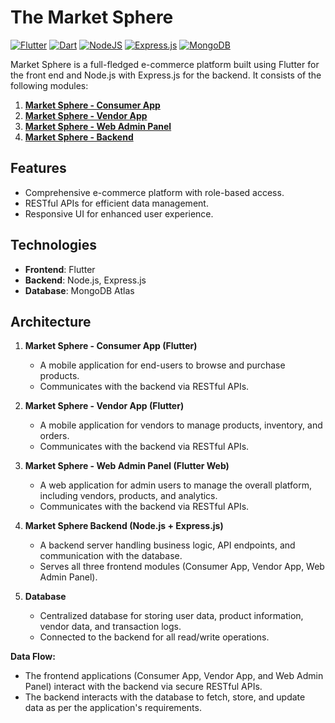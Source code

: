 # The Market Sphere
[![Flutter](https://img.shields.io/badge/Flutter-02569B?logo=flutter&logoColor=fff)](#)
[![Dart](https://img.shields.io/badge/Dart-%230175C2.svg?logo=dart&logoColor=white)](#)
[![NodeJS](https://img.shields.io/badge/Node.js-6DA55F?logo=node.js&logoColor=white)](#)
[![Express.js](https://img.shields.io/badge/Express.js-%23404d59.svg?logo=express&logoColor=%2361DAFB)](#)
[![MongoDB](https://img.shields.io/badge/MongoDB-%234ea94b.svg?logo=mongodb&logoColor=white)](#)

Market Sphere is a full-fledged e-commerce platform built using Flutter for the front end and Node.js with Express.js for the backend. It consists of the following modules:

1. **[Market Sphere - Consumer App](https://github.com/SanjayKParida/market-sphere)**
2. **[Market Sphere - Vendor App](https://github.com/SanjayKParida/market-sphere-vendor)**
3. **[Market Sphere - Web Admin Panel](https://github.com/SanjayKParida/market-sphere-web-admin-panel)**
4. **[Market Sphere - Backend](https://github.com/SanjayKParida/market=sphere-backend)**

## Features
- Comprehensive e-commerce platform with role-based access.
- RESTful APIs for efficient data management.
- Responsive UI for enhanced user experience.

## Technologies
- **Frontend**: Flutter
- **Backend**: Node.js, Express.js
- **Database**: MongoDB Atlas

## Architecture
1. **Market Sphere - Consumer App (Flutter)**
   - A mobile application for end-users to browse and purchase products.
   - Communicates with the backend via RESTful APIs.

2. **Market Sphere - Vendor App (Flutter)**
   - A mobile application for vendors to manage products, inventory, and orders.
   - Communicates with the backend via RESTful APIs.

3. **Market Sphere - Web Admin Panel (Flutter Web)**
   - A web application for admin users to manage the overall platform, including vendors, products, and analytics.
   - Communicates with the backend via RESTful APIs.

4. **Market Sphere Backend (Node.js + Express.js)**
   - A backend server handling business logic, API endpoints, and communication with the database.
   - Serves all three frontend modules (Consumer App, Vendor App, Web Admin Panel).

5. **Database**
   - Centralized database for storing user data, product information, vendor data, and transaction logs.
   - Connected to the backend for all read/write operations.

**Data Flow:**
- The frontend applications (Consumer App, Vendor App, and Web Admin Panel) interact with the backend via secure RESTful APIs.
- The backend interacts with the database to fetch, store, and update data as per the application's requirements.

